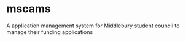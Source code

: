 # mscams
A application management system for Middlebury student council to manage their funding applications
